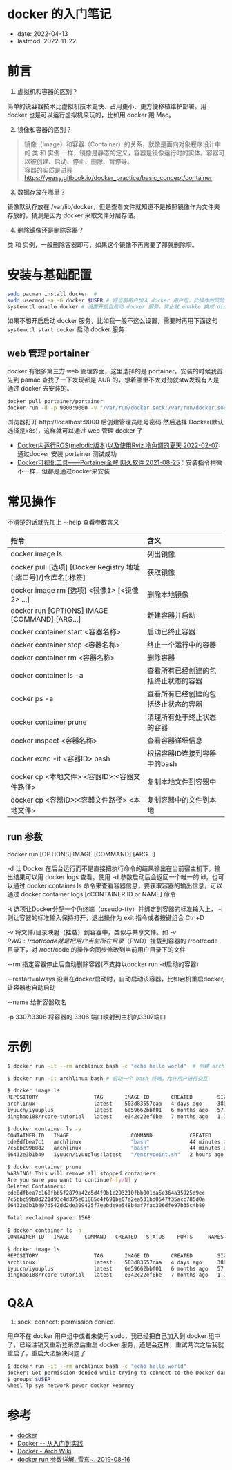 # docker 的入门笔记
- date: 2022-04-13
- lastmod: 2022-11-22

# 前言

1. 虚拟机和容器的区别？

简单的说容器技术比虚拟机技术更快、占用更小、更方便移植维护部署。用 docker 也是可以运行虚拟机来玩的，比如用 docker 跑 Mac。

2. 镜像和容器的区别？

> 镜像（Image）和容器（Container）的关系，就像是面向对象程序设计中的 类 和 实例 一样，镜像是静态的定义，容器是镜像运行时的实体。容器可以被创建、启动、停止、删除、暂停等。  
> 容器的实质是进程  
> https://yeasy.gitbook.io/docker_practice/basic_concept/container

3. 数据存放在哪里？

镜像默认存放在 /var/lib/docker，但是查看文件就知道不是按照镜像作为文件夹存放的，猜测是因为 docker 采取文件分层存储。

4. 删除镜像还是删除容器？

类 和 实例，一般删除容器即可，如果这个镜像不再需要了那就删除呗。

# 安装与基础配置

```bash
sudo pacman install docker  # 
sudo usermod -a -G docker $USER # 将当前用户加入 docker 用户组，此操作的风险 wiki 中已经明确标红指示出来了。然后注销重新登录，但是我测试得重启才行
systemctl enable docker # 设置开启自启动 docker 服务，禁止就 enable 换成 disable
```

如果不想开启启动 docker 服务，比如我一般不这么设置，需要时再用下面这句 `systemctl start docker` 启动 docker 服务

## web 管理 portainer

docker 有很多第三方 web 管理界面，这里选择的是 portainer。安装的时候我首先到 pamac 查找了一下发现都是 AUR 的，想着哪里不太对劲就stw发现有人是通过 docker 去安装的。

```bash
docker pull portainer/portainer
docker run -d -p 9000:9000 -v "/var/run/docker.sock:/var/run/docker.sock" --restart=always --name portainer portainer/portainer
```

浏览器打开 http://localhost:9000 后创建管理员账号密码 然后选择 Docker(默认选择是k8s)，这样就可以通过 web 管理 docker 了

- [Docker内运行ROS(melodic版本)以及使用Rviz 冷色调的夏天 2022-02-07](https://blog.csdn.net/qq_40695642/article/details/117607446):通过docker 安装 portainer 测试成功
- [Docker可视化工具——Portainer全解 网久软件 2021-08-25](https://zhuanlan.zhihu.com/p/403285855)：安装指令稍微不一样，但都是通过docker来安装

# 常见操作

不清楚的话就先加上 --help 查看参数含义

 指令                                                   | 含义                 
:----------------------------------------------------|:------------------
 docker image ls                                      | 列出镜像
 docker pull [选项] [Docker Registry 地址[:端口号]/]仓库名[:标签] | 获取镜像
 docker image rm [选项] <镜像1> [<镜像2> ...]               | 删除本地镜像
 docker run [OPTIONS] IMAGE [COMMAND] [ARG...]        | 新建容器并启动
 docker container start <容器名称>                     | 启动已终止容器
 docker container stop  <容器名称>                     | 终止一个运行中的容器
 docker container rm  <容器名称>                       | 删除容器
 docker container ls -a                               | 查看所有已经创建的包括终止状态的容器
 docker ps -a                               | 查看所有已经创建的包括终止状态的容器
 docker container prune                               | 清理所有处于终止状态的容器     
 docker inspect <容器名称>                             | 查看容器详细信息
 docker exec -it <容器ID> bash                      | 根据容器ID连接到容器中的bash
 docker cp <本地文件>  <容器ID>:<容器文件路径>       | 复制本地文件到容器中
 docker cp <容器ID>:<容器文件路径>  <本地文件>       | 复制容器中的文件到本地

## run 参数

docker run [OPTIONS] IMAGE [COMMAND] [ARG...]

-d 让 Docker 在后台运行而不是直接把执行命令的结果输出在当前宿主机下，输出结果可以用 docker logs 查看。使用 -d 参数启动后会返回一个唯一的 id，也可以通过 docker container ls 命令来查看容器信息，要获取容器的输出信息，可以通过 docker container logs [cCONTAINER ID or NAME] 命令

-t 选项让Docker分配一个伪终端（pseudo-tty）并绑定到容器的标准输入上， -i 则让容器的标准输入保持打开，退出操作为 exit 指令或者按键组合 Ctrl+D 

-v 将文件/目录映射（挂载）到容器中，类似与共享文件。如  -v ${PWD}:/root/code 就是把用户当前所在目录（$PWD）挂载到容器的 /root/code 目录下，对 /root/code 的操作会同步修改到当前用户目录下的文件

--rm 指定容器停止后自动删除容器(不支持以docker run -d启动的容器)

--restart=always 设置在docker启动时，自动启动该容器，比如宕机重启docker,让容器也自动启动

--name 给新容器取名

-p 3307:3306 将容器的 3306 端口映射到主机的3307端口

# 示例

```bash
$ docker run -it --rm archlinux bash -c "echo hello world"  # 创建 archlinux 镜像并启动容器运行 bash，结果是会输出 hello world

$ docker run -it archlinux bash # 启动一个 bash 终端，允许用户进行交互

$ docker image ls
REPOSITORY                  TAG       IMAGE ID       CREATED        SIZE
archlinux                   latest    503d83557caa   4 days ago     386MB
iyuucn/iyuuplus             latest    6e59662bbf01   6 months ago   57.6MB
dinghao188/rcore-tutorial   latest    e342c22ef6be   7 months ago   1.17GB

$ docker container ls -a 
CONTAINER ID   IMAGE                    COMMAND            CREATED          STATUS                           PORTS     NAMES
cde8dfbea7c1   archlinux                "bash"             44 minutes ago   Exited (1) 44 minutes ago                  zealous_matsumoto
7c5bbc99b8d2   archlinux                "bash"             44 minutes ago   Exited (0) 44 minutes ago                  recursing_kirch
66432e3b1b49   iyuucn/iyuuplus:latest   "/entrypoint.sh"   2 hours ago      Exited (137) About an hour ago             IYUUPlus

$ docker container prune
WARNING! This will remove all stopped containers.
Are you sure you want to continue? [y/N] y
Deleted Containers:
cde8dfbea7c160fbb5f2879a42c5d4f9b1e293210fbb001da5e364a35925d9ec
7c5bbc99b8d221d93c4d375e01885c4f691be07a2ea531bd0547f35acc785d0a
66432e3b1b497d542dd2de309425f7eebde9e548b4af7fac306dfe97b35c4b89

Total reclaimed space: 156B

$ docker container ls -a 
CONTAINER ID   IMAGE     COMMAND   CREATED   STATUS    PORTS     NAMES

$ docker image ls
REPOSITORY                  TAG       IMAGE ID       CREATED        SIZE
archlinux                   latest    503d83557caa   4 days ago     386MB
iyuucn/iyuuplus             latest    6e59662bbf01   6 months ago   57.6MB
dinghao188/rcore-tutorial   latest    e342c22ef6be   7 months ago   1.17GB
```

# Q&A

1. sock: connect: permission denied.

用户不在 docker 用户组中或者未使用 sudo，我已经把自己加入到 docker 组中了，已经注销又重新登录然后重启 docker 服务，还是会这样，重试两次之后我就重启了，重启大法解决问题了
```bash
$ docker run -it --rm archlinux bash -c "echo hello world"
docker: Got permission denied while trying to connect to the Docker daemon socket at unix:///var/run/docker.sock: Post "http://%2Fvar%2Frun%2Fdocker.sock/v1.24/containers/create": dial unix /var/run/docker.sock: connect: permission denied.
$ groups $USER
wheel lp sys network power docker kearney
```

# 参考

- [docker](https://www.docker.com/)
- [Docker -- 从入门到实践](https://yeasy.gitbook.io/docker_practice/)
- [Docker - Arch Wiki](https://wiki.archlinux.org/title/Docker)
- [docker run 参数详解. 雪东~. 2019-08-16](https://blog.csdn.net/weixin_39998006/article/details/99680522)